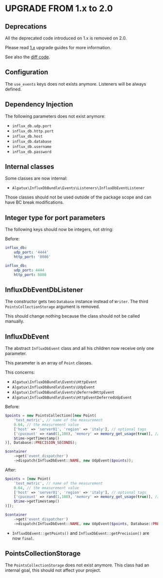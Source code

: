 UPGRADE FROM 1.x to 2.0
=======================

## Deprecations

All the deprecated code introduced on 1.x is removed on 2.0.

Please read [1.x](UPGRADE-1.x.md) upgrade guides for more information.

See also the [diff code](https://github.com/sonata-project/SonataAdminBundle/compare/1.x...2.0.0).

## Configuration

The `use_events` keys does not exists anymore. Listeners will be always defined.

## Dependency Injection

The following parameters does not exist anymore:

* `influx_db.udp.port`
* `influx_db.http.port`
* `influx_db.host`
* `influx_db.database`
* `influx_db.username`
* `influx_db.password`

## Internal classes

Some classes are now internal:

* `Algatux\InfluxDbBundle\Events\Listeners\InfluxDbEventListener`

Those classes should not be used outside of the package scope and can have BC break modifications.

## Integer type for port parameters

The following keys should now be integers, not string:

Before:

```yaml
influx_db:
    udp_port: '4444'
    http_port: '8086'
```

```yaml
influx_db:
    udp_port: 4444
    http_port: 8086
```

## InfluxDbEventDbListener

The constructor gets two `Database` instance instead of `Writer`.
The third `PointsCollectionStorage` argument is removed.

This should change nothing because the class should not be called manually.

## InfluxDbEvent

The abstract `InfluxDbEvent` class and all his children now receive only one parameter.

This parameter is an array of `Point` classes.

This concerns:

* `Algatux\InfluxDbBundle\Events\HttpEvent`
* `Algatux\InfluxDbBundle\Events\UdpEvent`
* `Algatux\InfluxDbBundle\Events\DeferredHttpEvent`
* `Algatux\InfluxDbBundle\Events\HttpEventDeferredUdpEvent`

Before:

```php
$points = new PointsCollection([new Point(
    'test_metric', // name of the measurement
    0.64, // the measurement value
    ['host' => 'server01', 'region' => 'italy'], // optional tags
    ['cpucount' => rand(1,100), 'memory' => memory_get_usage(true)], // optional additional fields
    $time->getTimestamp()
)], Database::PRECISION_SECONDS);

$container
    ->get('event_dispatcher')
    ->dispatch(InfluxDbEvent::NAME, new UdpEvent($points));
```

After:

```php
$points = [new Point(
    'test_metric', // name of the measurement
    0.64, // the measurement value
    ['host' => 'server01', 'region' => 'italy'], // optional tags
    ['cpucount' => rand(1,100), 'memory' => memory_get_usage(true)], // optional additional fields
    $time->getTimestamp()
)]);

$container
    ->get('event_dispatcher')
    ->dispatch(InfluxDbEvent::NAME, new UdpEvent($points, Database::PRECISION_SECONDS));
```

* `InfluxDbEvent::getPoints()` and `InfluxDbEvent::getPrecision()` are now `final`.

## PointsCollectionStorage

The `PointsCollectionStorage` does not exist anymore.
This class had an internal goal, this should not affect your project.
